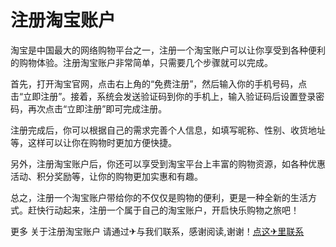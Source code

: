 # 注册淘宝账户

淘宝是中国最大的网络购物平台之一，注册一个淘宝账户可以让你享受到各种便利的购物体验。注册淘宝账户非常简单，只需要几个步骤就可以完成。

首先，打开淘宝官网，点击右上角的“免费注册”，然后输入你的手机号码，点击“立即注册”。接着，系统会发送验证码到你的手机上，输入验证码后设置登录密码，再次点击“立即注册”即可完成注册。

注册完成后，你可以根据自己的需求完善个人信息，如填写昵称、性别、收货地址等，这样可以让你在购物时更加方便快捷。

另外，注册淘宝账户后，你还可以享受到淘宝平台上丰富的购物资源，如各种优惠活动、积分奖励等，让你的购物更加实惠和有趣。

总之，注册一个淘宝账户带给你的不仅仅是购物的便利，更是一种全新的生活方式。赶快行动起来，注册一个属于自己的淘宝账户，开启快乐购物之旅吧！

更多 关于注册淘宝账户 请通过✈与我们联系，感谢阅读,谢谢！[点这✈里联系](https://gg.k02.cc)